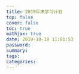 ```yaml
---
title: 2019年末学习计划
top: false
cover: false
toc: true
mathjax: true
date: 2019-10-18 11:01:53
password:
summary:
tags:
categories:
---
```

